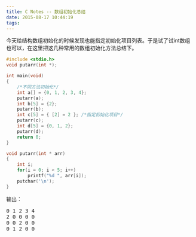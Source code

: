 ```yaml
---
title: C Notes -- 数组初始化总结
date: 2015-08-17 10:44:19
tags:
---
```


今天给结构数组初始化的时候发现也能指定初始化项目列表。于是试了试int数组也可以，在这里把这几种常用的数组初始化方法总结下。
``` C
#include <stdio.h>
void putarr(int *);

int main(void)
{
    /*不同方法初始化*/
    int a[] = {0, 1, 2, 3, 4};
    putarr(a);
    int b[5] = {2};
    putarr(b);
    int c[5] = { [2] = 2 }; /*指定初始化项目*/
    putarr(c);
    int d[5] = {0, 1, 2};
    putarr(d);
    return 0;
}

void putarr(int * arr)
{
    int i;
    for(i = 0; i < 5; i++)
        printf("%d ", arr[i]);
    putchar('\n');
}
```

输出：
<pre>
0 1 2 3 4
2 0 0 0 0
0 0 2 0 0
0 1 2 0 0
</pre>
